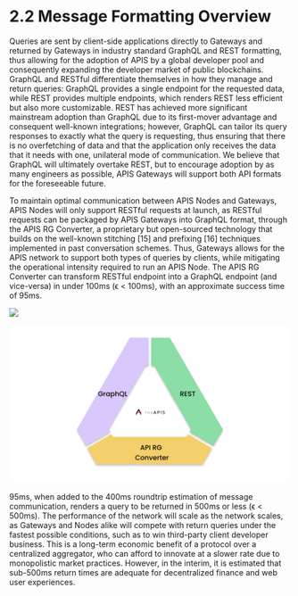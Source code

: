# 2.2 Message Formatting Overview

Queries are sent by client-side applications directly to Gateways and returned by Gateways in industry standard GraphQL and REST formatting, thus allowing for the adoption of APIS by a global developer pool and consequently expanding the developer market of public blockchains. GraphQL and RESTful differentiate themselves in how they manage and return queries: GraphQL provides a single endpoint for the requested data, while REST provides multiple endpoints, which renders REST less efficient but also more customizable. REST has achieved more significant mainstream adoption than GraphQL due to its first-mover advantage and consequent well-known integrations; however, GraphQL can tailor its query responses to exactly what the query is requesting, thus ensuring that there is no overfetching of data and that the application only receives the data that it needs with one, unilateral mode of communication. We believe that GraphQL will ultimately overtake REST, but to encourage adoption by as many engineers as possible, APIS Gateways will support both API formats for the foreseeable future.



To maintain optimal communication between APIS Nodes and Gateways, APIS Nodes will only support RESTful requests at launch, as RESTful requests can be packaged by APIS Gateways into GraphQL format, through the APIS RG Converter, a proprietary but open-sourced technology that builds on the well-known stitching \[15] and prefixing \[16] techniques implemented in past conversation schemes. Thus, Gateways allows for the APIS network to support both types of queries by clients, while mitigating the operational intensity required to run an APIS Node. The APIS RG Converter can transform RESTful endpoint into a GraphQL endpoint (and vice-versa) in under 100ms (ϵ < 100ms), with an approximate success time of 95ms.



![](../../../.gitbook/assets/image\_upimage\_upload\_load\_2.png)

![Figure 2.2.1: APIS RG Conversion Time across internal practical tests.](../../../.gitbook/assets/a370c9a6-59c4-4ceb-bfa7-ac31a695a7b3.png)



95ms, when added to the 400ms roundtrip estimation of message communication, renders a query to be returned in 500ms or less (ϵ < 500ms). The performance of the network will scale as the network scales, as Gateways and Nodes alike will compete with return queries under the fastest possible conditions, such as to win third-party client developer business. This is a long-term economic benefit of a protocol over a centralized aggregator, who can afford to innovate at a slower rate due to monopolistic market practices. However, in the interim, it is estimated that sub-500ms return times are adequate for decentralized finance and web user experiences.
